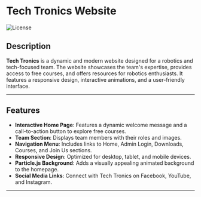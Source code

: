 # Tech Tronics Website

![License](https://img.shields.io/badge/license-MIT-blue.svg) <!-- Replace with your project's license -->

## Description

**Tech Tronics** is a dynamic and modern website designed for a robotics and tech-focused team. The website showcases the team's expertise, provides access to free courses, and offers resources for robotics enthusiasts. It features a responsive design, interactive animations, and a user-friendly interface.


---

## Features

- **Interactive Home Page**: Features a dynamic welcome message and a call-to-action button to explore free courses.
- **Team Section**: Displays team members with their roles and images.
- **Navigation Menu**: Includes links to Home, Admin Login, Downloads, Courses, and Join Us sections.
- **Responsive Design**: Optimized for desktop, tablet, and mobile devices.
- **Particle.js Background**: Adds a visually appealing animated background to the homepage.
- **Social Media Links**: Connect with Tech Tronics on Facebook, YouTube, and Instagram.

---
